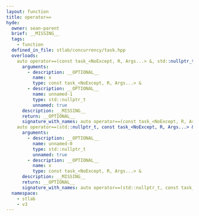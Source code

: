 ```yaml
---
layout: function
title: operator==
hyde:
  owner: sean-parent
  brief: __MISSING__
  tags:
    - function
  defined_in_file: stlab/concurrency/task.hpp
  overloads:
    auto operator==(const task_<NoExcept, R, Args...> &, std::nullptr_t) -> bool:
      arguments:
        - description: __OPTIONAL__
          name: x
          type: const task_<NoExcept, R, Args...> &
        - description: __OPTIONAL__
          name: unnamed-1
          type: std::nullptr_t
          unnamed: true
      description: __MISSING__
      return: __OPTIONAL__
      signature_with_names: auto operator==(const task_<NoExcept, R, Args...> & x, std::nullptr_t) -> bool
    auto operator==(std::nullptr_t, const task_<NoExcept, R, Args...> &) -> bool:
      arguments:
        - description: __OPTIONAL__
          name: unnamed-0
          type: std::nullptr_t
          unnamed: true
        - description: __OPTIONAL__
          name: x
          type: const task_<NoExcept, R, Args...> &
      description: __MISSING__
      return: __OPTIONAL__
      signature_with_names: auto operator==(std::nullptr_t, const task_<NoExcept, R, Args...> & x) -> bool
  namespace:
    - stlab
    - v3
---
```

